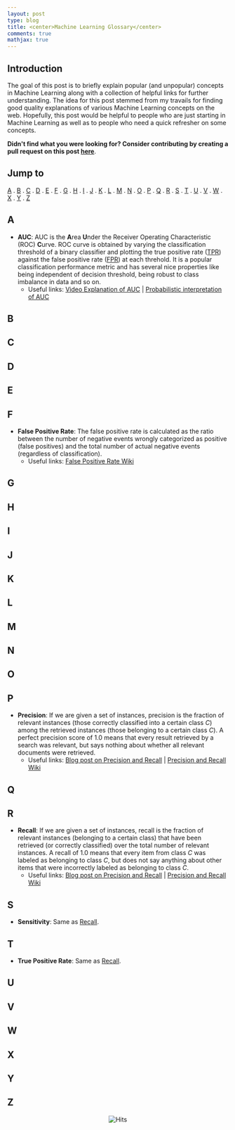 ```yaml
---
layout: post
type: blog
title: <center>Machine Learning Glossary</center>
comments: true
mathjax: true
---
```


## Introduction
The goal of this post is to briefly explain popular (and unpopular) concepts in Machine Learning along with a collection of helpful links for further understanding. The idea for this post stemmed from my travails for finding good quality explanations of various Machine Learning concepts on the web. Hopefully, this post would be helpful to people who are just starting in Machine Learning as well as to people who need a quick refresher on some concepts. 

**Didn't find what you were looking for? Consider contributing by creating a pull request on this post [here](https://github.com/rishabhmisra/rishabhmisra.github.io/blob/master/_posts/2018-12-12-Machine-Learning-Glossary.md)**.

## Jump to
[A](#A) . [B](#B) . [C](#C) . [D](#D) . [E](#E) . [F](#F) . [G](#G) . [H](#H) . [I](#I) . [J](#J) . [K](#K) . [L](#L) . [M](#M) . [N](#N) . [O](#O) . [P](#P) . [Q](#Q) . [R](#R) . [S](#S) . [T](#T) . [U](#U) . [V](#V) . [W](#W) . [X](#X) . [Y](#Y) . [Z](#Z)

## A<a name="A"></a>
* **AUC**<a name="AUC"></a>: AUC is the **A**rea **U**nder the Receiver Operating Characteristic (ROC) **C**urve. ROC curve is obtained by varying the classification threshold of a binary classifier and plotting the true positive rate ([TPR](#TPR)) against the false positive rate ([FPR](#FPR)) at each threhold. It is a popular classification performance metric and has several nice properties like being independent of decision threshold, being robust to class imbalance in data and so on.
  * Useful links: [Video Explanation of AUC](https://www.youtube.com/watch?v=OAl6eAyP-yo) \| [Probabilistic interpretation of AUC](https://www.alexejgossmann.com/auc/)

## B<a name="B"></a>

## C<a name="C"></a>

## D<a name="D"></a>

## E<a name="E"></a>

## F<a name="F"></a>
* **False Positive Rate**<a name="FPR"></a>: The false positive rate is calculated as the ratio between the number of negative events wrongly categorized as positive (false positives) and the total number of actual negative events (regardless of classification).
  * Useful links: [False Positive Rate Wiki](https://en.wikipedia.org/wiki/False_positive_rate)

## G<a name="G"></a>

## H<a name="H"></a>

## I<a name="I"></a>

## J<a name="J"></a>

## K<a name="K"></a>

## L<a name="L"></a>

## M<a name="M"></a>

## N<a name="N"></a>

## O<a name="O"></a>

## P<a name="P"></a>
* **Precision**<a name="Precision"></a>: If we are given a set of instances, precision is the fraction of relevant instances (those correctly classified into a certain class $C$) among the retrieved instances (those belonging to a certain class $C$). A perfect precision score of 1.0 means that every result retrieved by a search was relevant, but says nothing about whether all relevant documents were retrieved.
  * Useful links: [Blog post on Precision and Recall](https://towardsdatascience.com/beyond-accuracy-precision-and-recall-3da06bea9f6c) \| [Precision and Recall Wiki](https://en.wikipedia.org/wiki/Precision_and_recall)
 
## Q<a name="Q"></a>

## R<a name="R"></a>
* **Recall**<a name="Recall"></a>: If we are given a set of instances, recall is the fraction of relevant instances (belonging to a certain class) that have been retrieved (or correctly classified) over the total number of relevant instances. A recall of 1.0 means that every item from class $C$ was labeled as belonging to class $C$, but does not say anything about other items that were incorrectly labeled as belonging to class $C$.
  * Useful links: [Blog post on Precision and Recall](https://towardsdatascience.com/beyond-accuracy-precision-and-recall-3da06bea9f6c) \| [Precision and Recall Wiki](https://en.wikipedia.org/wiki/Precision_and_recall)

## S<a name="S"></a>
* **Sensitivity**<a name="Sensitivity"></a>: Same as [Recall](#Recall).

## T<a name="T"></a>
* **True Positive Rate**<a name="TPR"></a>: Same as [Recall](#Recall).

## U<a name="U"></a>

## V<a name="V"></a>

## W<a name="W"></a>

## X<a name="X"></a>

## Y<a name="Y"></a>

## Z<a name="Z"></a>


<center> <img src="https://hitcounter.pythonanywhere.com/count/tag.svg" alt="Hits"> </center>
